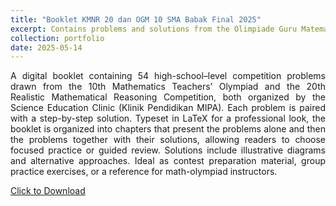 ```yaml
---
title: "Booklet KMNR 20 dan OGM 10 SMA Babak Final 2025"
excerpt: Contains problems and solutions from the Olimpiade Guru Matematika 10 and Kompetisi Matematika Nalaria Realistik 20 Final Rounds held by Klinik Pendidikan MIPA (KPM). Provided in **bahasa** only. <br/><img src='/images/500x300.png'>"
collection: portfolio
date: 2025-05-14
---
```


<p align="justify">
A digital booklet containing 54 high-school–level competition problems drawn from the 10th Mathematics Teachers’ Olympiad and the 20th Realistic Mathematical Reasoning Competition, both organized by the Science Education Clinic (Klinik Pendidikan MIPA). Each problem is paired with a step-by-step solution. Typeset in LaTeX for a professional look, the booklet is organized into chapters that present the problems alone and then the problems together with their solutions, allowing readers to choose focused practice or guided review. Solutions include illustrative diagrams and alternative approaches. Ideal as contest preparation material, group practice exercises, or a reference for math-olympiad instructors.

<a href="https://drive.google.com/file/d/1SRPT3xdZL53eK8BTe9akqeerqpZfUb-5/view?usp=sharing" download>Click to Download</a>
</p>
